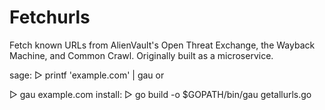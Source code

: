 # Fetchurls
Fetch known URLs from AlienVault's Open Threat Exchange, the Wayback Machine, and Common Crawl. Originally built as a microservice.

sage:
▻ printf 'example.com' | gau
or

▻ gau example.com
install:
▻ go build -o $GOPATH/bin/gau getallurls.go
